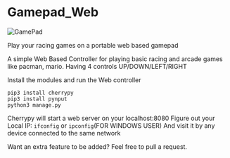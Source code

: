 # Gamepad_Web
![GamePad](http://pluspng.com/img-png/joystick-hd-png-joystick-png-file-512.png)

Play your racing games on a portable web based gamepad

A simple Web Based Controller for playing basic racing and arcade games like pacman, mario.
Having 4 controls UP/DOWN/LEFT/RIGHT

Install the modules
and run the Web controller
```
pip3 install cherrypy
pip3 install pynput
python3 manage.py
```
Cherrypy will start a web server on your localhost:8080
Figure out your Local IP:
```ifconfig``` or ```ipconfig```(FOR WINDOWS USER)
And visit it by any device connected to the same network

Want an extra feature to be added? Feel free to pull a request.
